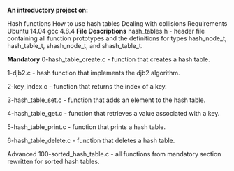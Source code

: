 **An introductory project on:**

Hash functions
How to use hash tables
Dealing with collisions
Requirements
Ubuntu 14.04
gcc 4.8.4
**File Descriptions**
hash_tables.h - header file containing all function prototypes and the definitions for types hash_node_t, hash_table_t, shash_node_t, and shash_table_t.

**Mandatory**
0-hash_table_create.c - function that creates a hash table.

1-djb2.c - hash function that implements the djb2 algorithm.

2-key_index.c - function that returns the index of a key.

3-hash_table_set.c - function that adds an element to the hash table.

4-hash_table_get.c - function that retrieves a value associated with a key.

5-hash_table_print.c - function that prints a hash table.

6-hash_table_delete.c - function that deletes a hash table.

Advanced
100-sorted_hash_table.c - all functions from mandatory section rewritten for sorted hash tables.
